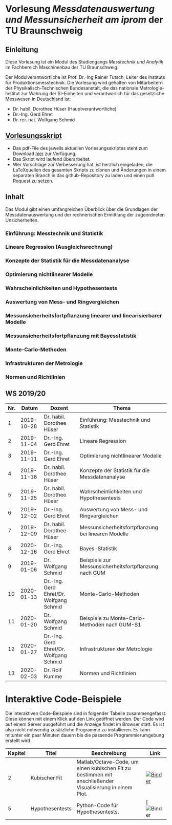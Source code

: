 # Vorlesung _Messdatenauswertung und Messunsicherheit am iprom_ der TU Braunschweig
## Einleitung
Diese Vorlesung ist ein Modul des Studiengangs _Messtechnik und Analytik_ im Fachbereich Maschinenbau der TU Braunschweig. 

Der Modulverantwortliche ist Prof. Dr.-Ing Rainer Tutsch, Leiter des Instituts für Produktionsmesstechnik. Die Vorlesung wird gehalten von Mitarbeitern der Physikalisch-Technischen Bundesanstalt, die das nationale Metrologie-Institut zur Wahrung der SI-Einheiten und verantworlich für das gesetzliche Messwesen in Deutschland ist:
- Dr. habil. Dorothee Hüser (Hauptverantwortliche)
- Dr.-Ing. Gerd Ehret
- Dr. rer. nat. Wolfgang Schmid

## [Vorlesungsskript](https://github.com/dhueser/MDA-Vorlesung-iprom-tu-bs/releases/latest/download/MDA_iprom_TUbraunschweig.pdf)
- Das pdf-File des jeweils aktuellen Vorlesungsskriptes steht zum Download [hier](https://github.com/dhueser/MDA-Vorlesung-iprom-tu-bs/releases/latest/download/MDA_iprom_TUbraunschweig.pdf) zur Verfügung.
- Das Skript wird laufend überarbeitet.
- Wer Vorschläge zur Verbesserung hat, ist herzlich eingeladen, die LaTeXquellen des gesamten Skripts zu clonen und Änderungen in einem separaten Branch in das github-Repository zu laden und einen pull Request zu setzen.

## Inhalt
Das Modul gibt einen umfangreichen Überblick über die Grundlagen der Messdatenauswertung und der rechnerischen Ermittlung der zugeordneten Unsicherheiten.

### Einführung: Messtechnik und Statistik
### Lineare Regression (Ausgleichsrechnung)
### Konzepte der Statistik für die Messdatenanalyse
### Optimierung nichtlinearer Modelle
### Wahrscheinlichkeiten und Hypothesentests
### Auswertung von Mess- und Ringvergleichen
### Messunsicherheitsfortpflanzung linearer und linearisierbarer Modelle
### Messunsicherheitsfortpflanzung mit Bayesstatistik
### Monte-Carlo-Methoden
### Infrastrukturen der Metrologie
### Normen und Richtlinien                             

## WS 2019/20

| Nr.  | Datum      | Dozent                                  | Thema                                               |
| ---- | ---------- | --------------------------------------- | --------------------------------------------------- |
| 1    | 2019-10-28 | Dr. habil. Dorothee Hüser               | Einführung: Messtechnik und Statistik               |
| 2    | 2019-11-04 | Dr.-Ing. Gerd Ehret                     | Lineare Regression                                  |
| 3    | 2019-11-11 | Dr.-Ing. Gerd Ehret                     | Optimierung nichtlinearer Modelle                   |
| 4    | 2019-11-18 | Dr. habil. Dorothee Hüser               | Konzepte der Statistik für die Messdatenanalyse     |
| 5    | 2019-11-25 | Dr. habil. Dorothee Hüser               | Wahrscheinlichkeiten und Hypothesentests            |
| 6    | 2019-12-02 | Dr.-Ing. Gerd Ehret                     | Auswertung von Mess- und Ringvergleichen            |
| 7    | 2019-12-09 | Dr. habil. Dorothee Hüser               | Messunsicherheitsfortpflanzung bei linearen Modelle |
| 8    | 2020-12-16 | Dr.-Ing. Gerd Ehret                     | Bayes-Statistik                                     |
| 9    | 2019-01-06 | Dr. Wolfgang Schmid                     | Beispiele zur Messunsicherheitsfortpflanzung nach GUM |
| 10   | 2020-01-13 | Dr.-Ing. Gerd Ehret/Dr. Wolfgang Schmid | Monte-Carlo-Methoden                                |
| 11   | 2020-01-20 | Dr. Wolfgang Schmid                     | Beispiele zu Monte-Carlo-Methoden nach GUM-S1 |
| 12   | 2020-01-27 | Dr.-Ing. Gerd Ehret/Dr. Wolfgang Schmid | Infrastrukturen der Metrologie                      |
| 13   | 2020-02-03 | Dr. Rolf Kumme                          | Normen und Richtlinien                              | 14   | nach Vereinb.| Dr. Rolf Kumme | Exkursion |

# Interaktive Code-Beispiele

Die interaktiven Code-Beispiele sind in folgender Tabelle zusammengefasst. Diese können mit einem Klick auf den Link geöffnet werden. Der Code wird auf einem Server ausgeführt und die Anzeige findet im Browser statt. Es ist also nicht notwendig zusätzliche Programme zu installieren. Es kann mitunter ein paar Minuten dauern bis die passende Programmierumgebung erstellt wird.

| Kapitel | Titel         | Beschreibung                                                 | Link                                                         |
| ------- | ------------- | ------------------------------------------------------------ | ------------------------------------------------------------ |
| 2       | Kubischer Fit | Matlab/Octave-Code, um einen kubischen Fit zu bestimmen mit anschließender Visualisierung in einem Plot. | [![Binder](https://mybinder.org/badge.svg)](https://mybinder.org/v2/gh/dhueser/MDA-Vorlesung-iprom-tu-bs/master?urlpath=/lab/tree/vorlesung/02_vorlesung/code/cubic_fit.ipynb) |
| 5       | Hypothesentests | Python-Code für Hypothesentests. | [![Binder](https://mybinder.org/v2/gh/dhueser/MDA-Vorlesung-iprom-tu-bs/master?urlpath=/lab/tree/vorlesung/05_vorlesung/code/hypothesentests.ipynb) |






